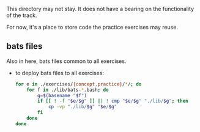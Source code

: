 This directory may not stay.
It does not have a bearing on the functionality of the track.

For now, it's a place to store code the practice exercises may reuse.

## bats files

Also in here, bats files common to all exercises.

* to deploy bats files to all exercises:

    ```bash
    for e in ./exercises/{concept,practice}/*/; do
        for f in ./lib/bats-*.bash; do
            g=$(basename "$f")
            if [[ ! -f "$e/$g" ]] || ! cmp "$e/$g" "./lib/$g"; then
                cp -vp "./lib/$g" "$e/$g"
            fi
        done
    done
    ```
